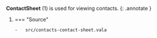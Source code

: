 **ContactSheet** (1) is used for viewing contacts.
{: .annotate }

1.  === "Source"

        -   src/contacts-contact-sheet.vala
